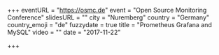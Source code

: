 +++
eventURL = "https://osmc.de"
event = "Open Source Monitoring Conference"
slidesURL = ""
city = "Nuremberg"
country = "Germany"
country_emoji = "de"
fuzzydate = true
title = "Prometheus Grafana and MySQL"
video = ""
date = "2017-11-22"

+++

